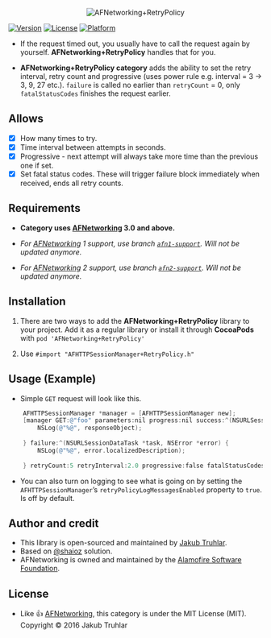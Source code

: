 <p align="center" >
  <img src="https://raw.githubusercontent.com/kubatru/AFNetworking-RetryPolicy/master/Images/logo.png" alt="AFNetworking+RetryPolicy" title="AFNetworking+RetryPolicy">
</p>

[![Version](https://img.shields.io/cocoapods/v/AFNetworking-RetryPolicy.svg)](http://cocoapods.org/pods/AFNetworking-RetryPolicy)
[![License](https://img.shields.io/cocoapods/l/AFNetworking-RetryPolicy.svg)](http://cocoapods.org/pods/AFNetworking-RetryPolicy)
[![Platform](https://img.shields.io/cocoapods/p/AFNetworking-RetryPolicy.svg)](http://cocoapods.org/pods/AFNetworking-RetryPolicy)

- If the request timed out, you usually have to call the request again by yourself. **AFNetworking+RetryPolicy** handles that for you.
 
- **AFNetworking+RetryPolicy category** adds the ability to set the retry interval, retry count and progressive (uses power rule e.g. interval = 3 -> 3, 9, 27 etc.). `failure` is called no earlier than `retryCount` = 0, only `fatalStatusCodes` finishes the request earlier.

## Allows
- [x] How many times to try.
- [x] Time interval between attempts in seconds.
- [x] Progressive - next attempt will always take more time than the previous one if set.
- [x] Set fatal status codes. These will trigger failure block immediately when received, ends all retry counts.

## Requirements
- **Category uses [AFNetworking](https://github.com/AFNetworking/AFNetworking) 3.0 and above.**

- *For [AFNetworking](https://github.com/AFNetworking/AFNetworking) 1 support, use branch [`afn1-support`](https://github.com/kubatru/AFNetworking-RetryPolicy/tree/afn1-support). Will not be updated anymore.*

- *For [AFNetworking](https://github.com/AFNetworking/AFNetworking) 2 support, use branch [`afn2-support`](https://github.com/kubatru/AFNetworking-RetryPolicy/tree/afn2-support). Will not be updated anymore.*

## Installation
1. There are two ways to add the **AFNetworking+RetryPolicy** library to your project. Add it as a regular library or install it through **CocoaPods** with `pod 'AFNetworking+RetryPolicy'`

2. Use `#import "AFHTTPSessionManager+RetryPolicy.h"`

## Usage (Example)
- Simple `GET` request will look like this.

```objective-c
	AFHTTPSessionManager *manager = [AFHTTPSessionManager new];
    [manager GET:@"foo" parameters:nil progress:nil success:^(NSURLSessionDataTask *task, id responseObject) {
        NSLog(@"%@", responseObject);
        
    } failure:^(NSURLSessionDataTask *task, NSError *error) {
        NSLog(@"%@", error.localizedDescription);
        
    } retryCount:5 retryInterval:2.0 progressive:false fatalStatusCodes:@[@401, @403]];
```

- You can also turn on logging to see what is going on by setting the `AFHTTPSessionManager`’s `retryPolicyLogMessagesEnabled` property to `true`. Is off by default.

## Author and credit
- This library is open-sourced and maintained by [Jakub Truhlar](http://kubatruhlar.cz).
- Based on [@shaioz](https://github.com/shaioz) solution.
- AFNetworking is owned and maintained by the [Alamofire Software Foundation](http://alamofire.org).
    
## License
- Like :+1: [AFNetworking](https://github.com/AFNetworking/AFNetworking), this category is under the MIT License (MIT).
Copyright © 2016 Jakub Truhlar
